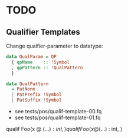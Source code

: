 # TODO

## Qualifier Templates

Change qualfier-parameter to datatype: 

```haskell
data QualParam = QP 
  { qpName    :: !Symbol
  , qpPattern :: !QualPattern 
  } 

data QualPattern 
  = PatNone 
  | PatPrefix !Symbol 
  | PatSuffix !Symbol 
```


* see tests/pos/qualif-template-00.fq
* see tests/pos/qualif-template-01.fq
 
qualif Foo(x @ ($...) : int, )
qualif Foo(x @ (...$) : int, )